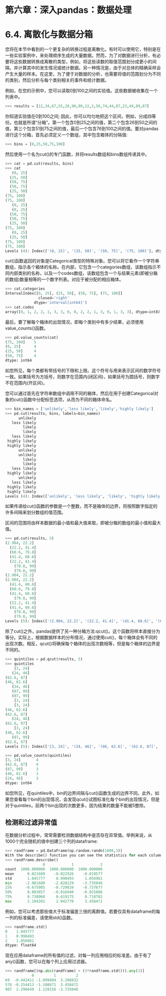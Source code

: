 
# 第六章：深入pandas：数据处理


# 6.4. 离散化与数据分箱

您将在本节中看到的一个更复杂的转换过程是离散化。有时可以使用它，特别是在一些实验案例中，来处理顺序生成的大量数据。然而，为了对数据进行分析，有必要将这些数据转换成离散的类型，例如，将这些读数的取值范围划分成更小的间隔，并计算其中的发生情况或统计数据。另一种情况是，由于对总体的精确采样会产生大量的样本。在这里，为了便于对数据的分析，也需要将值的范围划分为不同的类别，然后分析与每个类别相关的事件和统计数据。

例如，在您的示例中，您可以读取0到100之间的实验值。这些数据被收集在一个列表中。

```python
>>> results = [12,34,67,55,28,90,99,12,3,56,74,44,87,23,49,89,87]
```

你知道实验值在0到100之间; 因此，你可以均匀地把这个区间，例如，分成四等份。也就是所谓“分箱”。第一个包含0到25之间的值，第二个包含26到50之间的值，第三个包含51到75之间的值，最后一个包含76到100之间的值。要对pandas进行这个分箱，首先必须定义一个数组，其中包含箱体的分隔值:

```python
>>> bins = [0,25,50,75,100]
```

然后使用一个名为cut()的专门函数，并将results数组和bins数组传递其中。

```python
>>> cat = pd.cut(results, bins)
>>> cat
   (0, 25]
  (25, 50]
  (50, 75]
  (50, 75]
  (25, 50]
(75, 100]
(75, 100]
   (0, 25]
   (0, 25]
  (50, 75]
  (50, 75]
  (25, 50]
(75, 100]
   (0, 25]
  (25, 50]
(75, 100]
(75, 100]
Levels (4): Index(['(0, 25]', '(25, 50]', '(50, 75]', '(75, 100]'], dtype=object)
```
cut()函数返回的对象是Categorical类型的特殊对象。您可以将它看作一个字符串数组，指示各个箱体的名称。在内部，它包含一个categories数组，该数组指示不同内部类别的名称，以及一个codes数组，该数组包含一个与结果元素(即被分箱的数组)数量相等的一个数字列表。对应于被分配的相应箱体。

```python
>>> cat.categories
IntervalIndex([0, 25], (25, 50], (50, 75], (75, 100]]
               closed='right'
             dtype='interval[int64]')
>>> cat.codes
array([0, 1, 2, 2, 1, 3, 3, 0, 0, 2, 2, 1, 3, 0, 1, 3, 3], dtype=int8)
```

最后，要了解每个箱体的出现情况，即每个类别中有多少结果，必须使用value_counts()函数。

```python
>>> pd.value_counts(cat)
(75, 100]    5
(0, 25]      4
(25, 50]     4
(50, 75]     4
dtype: int64
```

如您所见，每个类都有带括号的下限和上限。这个符号与用来表示区间的数学符号一致。如果括号为方括号，则数字在范围内(闭区间)，如果括号为圆括号，则数字不在范围内(开区间)。

您可以通过首先在字符串数组中调用不同的箱体，然后在用于创建Categorical对象的cut()函数中分配标签选项，从而为不同的箱体命名。

```python
>>> bin_names = ['unlikely','less likely','likely','highly likely']
>>> pd.cut(results, bins, labels=bin_names)
      unlikely
   less likely
        likely
        likely
   less likely
 highly likely
 highly likely
      unlikely
      unlikely
        likely
        likely
   less likely
 highly likely
      unlikely
   less likely
 highly likely
 highly likely
Levels (4): Index(['unlikely', 'less likely', 'likely', 'highly likely'], dtype=object)
```

如果传递给cut()函数的参数是一个整数，而不是箱体的边界，将按照数字指定的许多间隔来划分数组的值范围。

区间的范围将由样本数据的最小值和最大值来取，即被分箱的数组的最小值和最大值。

```python
>>> pd.cut(results, 5)
(2.904, 22.2]
  (22.2, 41.4]
  (60.6, 79.8]
  (41.4, 60.6]
  (22.2, 41.4]
    (79.8, 99]
    (79.8, 99]
(2.904, 22.2]
(2.904, 22.2]
  (41.4, 60.6]
  (60.6, 79.8]
  (41.4, 60.6]
    (79.8, 99]
  (22.2, 41.4]
  (41.4, 60.6]
    (79.8, 99]
    (79.8, 99]
Levels (5): Index(['(2.904, 22.2]', '(22.2, 41.4]', '(41.4, 60.6]', '(60.6, 79.8]', '(79.8, 99]'], dtype=object)
```

除了cut()之外，pandas提供了另一种分箱方法:qcut()。这个函数将样本直接分为等分。实际上，根据数据样本的分布情况，通过使用cut()，每个箱体会有不同的出现次数。相反，qcut()将确保每个箱体的出现次数相等，但是每个箱体的边界是不同的。

```python
>>> quintiles = pd.qcut(results, 5)
>>> quintiles
    [3, 24]
   (24, 46]
(62.6, 87]
(46, 62.6]
   (24, 46]
   (87, 99]
   (87, 99]
    [3, 24]
    [3, 24]
(46, 62.6]
(62.6, 87]
   (24, 46]
(62.6, 87]
    [3, 24]
(46, 62.6]
   (87, 99]
(62.6, 87]
Levels (5): Index(['[3, 24]', '(24, 46]', '(46, 62.6]', '(62.6, 87]', '(87, 99]'], dtype=object)

>>> pd.value_counts(quintiles)
[3, 24]       4
(62.6, 87]    4
(87, 99]      3
(46, 62.6]    3
(24, 46]      3
dtype: int64
```

如您所见，在quintiles中，bin的边界间隔与cut()函数生成的边界不同。此外，如果您查看每个bin的出现情况，会发现qcut()试图标准化每个bin的出现情况，但是对于quintiles，前两个bin出现的次数更多，因为结果的数量不能被5整除。


## 检测和过滤异常值

在数据分析过程中，常常需要检测数据结构中是否存在异常值。举例来说，从1000个完全随机的值中创建三个列的dataframe:

```python
>>> randframe = pd.DataFrame(np.random.randn(1000,3))
With the describe() function you can see the statistics for each column.
>>> randframe.describe()
                 0            1            2
count  1000.000000  1000.000000  1000.000000
mean      0.021609    -0.022926    -0.019577
std       1.045777     0.998493     1.056961
min      -2.981600    -2.828229    -3.735046
25%      -0.675005    -0.729834    -0.737677
50%       0.003857    -0.016940    -0.031886
75%       0.738968     0.619175     0.718702
max       3.104202     2.942778     3.458472
```
例如，您可以考虑那些值大于标准偏差三倍的离群值。若要仅具有dataframe的每一列的标准偏差，请使用std()函数。

```python
>>> randframe.std()
0    1.045777
1    0.998493
2    1.056961
dtype: float64
```

现在应用dataframe的所有值的过滤，对每一列应用相应的标准差。由于有了any()函数，您可以在每个列上应用过滤器。

```python
>>> randframe[(np.abs(randframe) > (3*randframe.std())).any(1)]
            0         1         2
69  -0.442411 -1.099404  3.206832
576 -0.154413 -1.108671  3.458472
907  2.296649  1.129156 -3.735046
```


